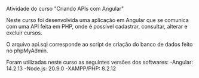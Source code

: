 Atividade do curso "Criando APIs com Angular"

Neste curso foi desenvolvida uma aplicação em Angular que se comunica com uma API feita em PHP, onde é possível cadastrar, consultar, alterar e excluir cursos.

O arquivo api.sql corresponde ao script de criação do banco de dados feito no phpMyAdmin.

Foram utilizadas neste curso as seguintes versões dos softwares:
-Angular: 14.2.13
-Node.js: 20.9.0
-XAMPP/PHP: 8.2.12
